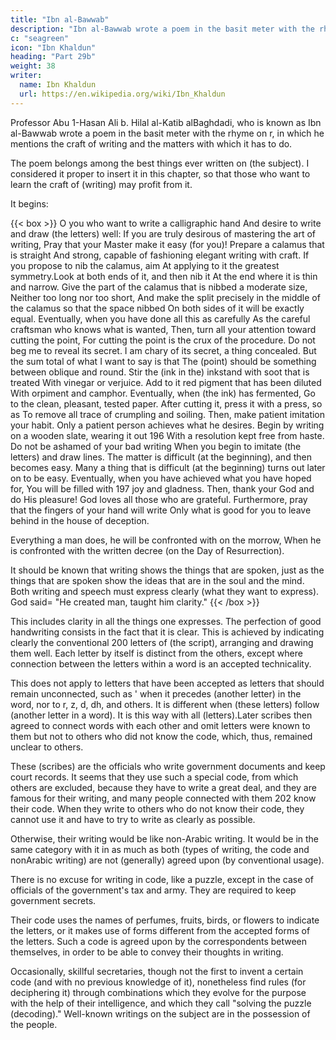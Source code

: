 ```yaml
---
title: "Ibn al-Bawwab"
description: "Ibn al-Bawwab wrote a poem in the basit meter with the rhyme on r"
c: "seagreen"
icon: "Ibn Khaldun"
heading: "Part 29b"
weight: 38
writer:
  name: Ibn Khaldun
  url: https://en.wikipedia.org/wiki/Ibn_Khaldun
---
```



Professor Abu 1-Hasan Ali b. Hilal al-Katib alBaghdadi, who is known as Ibn al-Bawwab wrote a poem in the basit meter with the rhyme on r, in which he mentions the craft of writing and the matters with which it has to do. 

The poem belongs among the best things ever written on (the subject). I considered it proper to insert it in this chapter, so that those who want to learn the craft of (writing) may profit from it. 

It begins:

{{< box >}}
O you who want to write a calligraphic hand 
And desire to write and draw (the letters) well:
If you are truly desirous of mastering the art of writing,
Pray that your Master make it easy (for you)!
Prepare a calamus that is straight
And strong, capable of fashioning elegant writing with craft.
If you propose to nib the calamus, aim
At applying to it the greatest symmetry.Look at both ends of it, and then nib it
At the end where it is thin and narrow.
Give the part of the calamus that is nibbed a moderate size,
Neither too long nor too short,
And make the split precisely in the middle of the calamus so that the space nibbed
On both sides of it will be exactly equal.
Eventually, when you have done all this as carefully
As the careful craftsman who knows what is wanted,
Then, turn all your attention toward cutting the point,
For cutting the point is the crux of the procedure.
Do not beg me to reveal its secret.
I am chary of its secret, a thing concealed.
But the sum total of what I want to say is that
The (point) should be something between oblique and round.
Stir the (ink in the) inkstand with soot that is treated
With vinegar or verjuice.
Add to it red pigment that has been diluted
With orpiment and camphor.
Eventually, when (the ink) has fermented,
Go to the clean, pleasant, tested paper.
After cutting it, press it with a press, so as
To remove all trace of crumpling and soiling.
Then, make patient imitation your habit.
Only a patient person achieves what he desires.
Begin by writing on a wooden slate, wearing it out 196
With a resolution kept free from haste.
Do not be ashamed of your bad writing
When you begin to imitate (the letters) and draw lines.
The matter is difficult (at the beginning), and then becomes easy.
Many a thing that is difficult (at the beginning) turns out later on to be easy.
Eventually, when you have achieved what you have hoped for,
You will be filled with 197 joy and gladness.
Then, thank your God and do His pleasure!
God loves all those who are grateful.
Furthermore, pray that the fingers of your hand will write
Only what is good for you to leave behind in the house of deception.

Everything a man does, he will be confronted with on the morrow,
When he is confronted with the written decree (on the Day of Resurrection).

It should be known that writing shows the things that are spoken, just as the things that are spoken show the ideas that are in the soul and the mind. Both writing and speech must express clearly (what they want to express). God said= "He created man, taught him clarity."
{{< /box >}}


This includes clarity in all the things one expresses. The perfection of good handwriting consists in the fact that it is clear. This is achieved by indicating clearly the conventional 200 letters of (the script), arranging and drawing them well. Each letter by itself is distinct from the others, except where connection between the letters within a word is an accepted technicality. 

This does not apply to letters that have been accepted as letters that should remain unconnected, such as ' when it precedes (another letter) in the word, nor to r, z, d, dh, and others. It is different when (these letters) follow (another letter in a word). It is this way with all (letters).Later scribes then agreed to connect words with each other and omit letters were known to them but not to others who did not know the code, which, thus, remained unclear to others. 

These (scribes) are the officials who write government documents and keep court records. It seems that they use such a special code, from which others are excluded, because they have to write a great deal, and they are famous for their writing, and many people connected with them 202 know their code. When they write to others who do not know their code, they cannot use it and have to try to write as clearly as possible. 

Otherwise, their writing would be like non-Arabic writing. It would be in the same category with it in as much as both
(types of writing, the code and nonArabic writing) are not (generally) agreed upon (by conventional usage). 

There is no excuse for writing in code, like a puzzle, except in the case of officials of the government's tax and army. They are required to keep government secrets. 

Their code uses the names of perfumes, fruits, birds, or flowers to indicate the letters, or it makes use of forms different from the accepted forms of the letters. Such a code is agreed upon by the correspondents between themselves, in order to be able to convey their thoughts in writing. 

Occasionally, skillful secretaries, though not the first to invent a certain code (and with no previous knowledge of it), nonetheless find rules (for deciphering it) through combinations which they evolve for the purpose with the help of their intelligence, and which they call "solving the puzzle (decoding)." Well-known writings on the subject are in the possession of the people.
